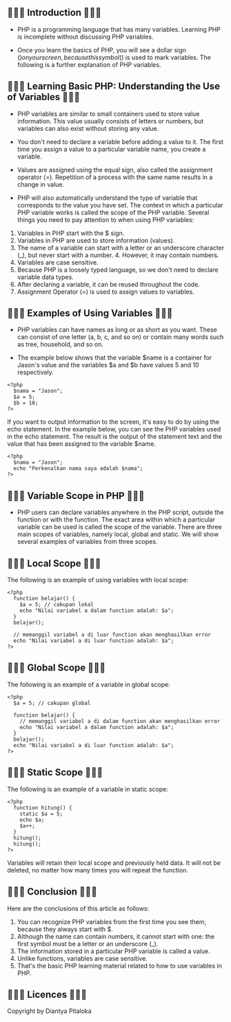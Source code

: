 ## 🦞🦀🦑 Introduction 🦑🦀🦞
- PHP is a programming language that has many variables. Learning PHP is incomplete without discussing PHP variables.

- Once you learn the basics of PHP, you will see a dollar sign ($) on your screen, because this symbol ($) is used to mark variables. The following is a further explanation of PHP variables.

## 🦞🦀🦑 Learning Basic PHP: Understanding the Use of Variables 🦑🦀🦞
- PHP variables are similar to small containers used to store value information. This value usually consists of letters or numbers, but variables can also exist without storing any value.

- You don't need to declare a variable before adding a value to it. The first time you assign a value to a particular variable name, you create a variable.

- Values are assigned using the equal sign, also called the assignment operator (=). Repetition of a process with the same name results in a change in value.

- PHP will also automatically understand the type of variable that corresponds to the value you have set. The context in which a particular PHP variable works is called the scope of the PHP variable. Several things you need to pay attention to when using PHP variables:

1. Variables in PHP start with the $ sign.
2. Variables in PHP are used to store information (values).
3. The name of a variable can start with a letter or an underscore character (_), but never start with a number. 4. However, it may contain numbers.
5. Variables are case sensitive.
6. Because PHP is a loosely typed language, so we don't need to declare variable data types.
7. After declaring a variable, it can be reused throughout the code.
8. Assignment Operator (=) is used to assign values to variables.

## 🦞🦀🦑 Examples of Using Variables 🦑🦀🦞
- PHP variables can have names as long or as short as you want. These can consist of one letter (a, b, c, and so on) or contain many words such as tree, household, and so on.

- The example below shows that the variable $name is a container for Jason's value and the variables $a and $b have values 5 and 10 respectively.

```
<?php
  $nama = "Jason";
  $a = 5;
  $b = 10;
?>
```

If you want to output information to the screen, it's easy to do by using the echo statement. In the example below, you can see the PHP variables used in the echo statement. The result is the output of the statement text and the value that has been assigned to the variable $name.

```
<?php
  $nama = "Jason";
  echo "Perkenalkan nama saya adalah $nama";
?>
```


## 🦞🦀🦑 Variable Scope in PHP 🦑🦀🦞

- PHP users can declare variables anywhere in the PHP script, outside the function or with the function. The exact area within which a particular variable can be used is called the scope of the variable. There are three main scopes of variables, namely local, global and static. We will show several examples of variables from three scopes.

## 🦞🦀🦑 Local Scope 🦑🦀🦞
The following is an example of using variables with local scope:

```
<?php
  function belajar() {
    $a = 5; // cakupan lokal
    echo "Nilai variabel a dalam function adalah: $a";
  } 
  belajar();
```

```
  // memanggil variabel a di luar function akan menghasilkan error
  echo "Nilai variabel a di luar function adalah: $a";
?>
```

## 🦞🦀🦑 Global Scope 🦑🦀🦞
The following is an example of a variable in global scope:

```
<?php
  $a = 5; // cakupan global
 
  function belajar() {
    // memanggil variabel a di dalam function akan menghasilkan error
    echo "Nilai variabel a dalam function adalah: $a";
  } 
  belajar();
  echo "Nilai variabel a di luar function adalah: $a";
?>
```

## 🦞🦀🦑 Static Scope 🦑🦀🦞
The following is an example of a variable in static scope:

```
<?php
  function hitung() {
    static $a = 5;
    echo $a;
    $a++;
  }
  hitung();
  hitung();
?>
```

Variables will retain their local scope and previously held data. It will not be deleted, no matter how many times you will repeat the function.

## 🦞🦀🦑 Conclusion 🦑🦀🦞
Here are the conclusions of this article as follows:

1. You can recognize PHP variables from the first time you see them, because they always start with $.
2. Although the name can contain numbers, it cannot start with one: the first symbol must be a letter or an underscore (_).
3. The information stored in a particular PHP variable is called a value.
4. Unlike functions, variables are case sensitive.
5. That's the basic PHP learning material related to how to use variables in PHP.

## 🦞🦀🦑 Licences 🦑🦀🦞
Copyright by Diantya Pitaloka

